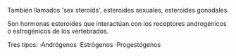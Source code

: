 También llamados 'sex steroids', esteroides sexuales, esteroides gonadales. 

Son hormonas esteroides que interactúan con los receptores androgénicos o estrogénicos de los vertebrados.

Tres tipos:
	·Andrógenos
	·Estrógenos
	·Progestógenos
	